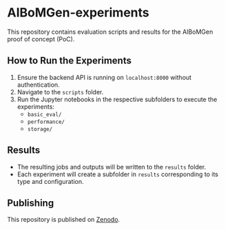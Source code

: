 # AIBoMGen-experiments

This repository contains evaluation scripts and results for the AIBoMGen proof of concept (PoC).

## How to Run the Experiments

1. Ensure the backend API is running on `localhost:8000` without authentication.
2. Navigate to the `scripts` folder.
3. Run the Jupyter notebooks in the respective subfolders to execute the experiments:
   - `basic_eval/`
   - `performance/`
   - `storage/`

## Results

- The resulting jobs and outputs will be written to the `results` folder.
- Each experiment will create a subfolder in `results` corresponding to its type and configuration.

## Publishing

This repository is published on [Zenodo](https://zenodo.org/records/15505280).
